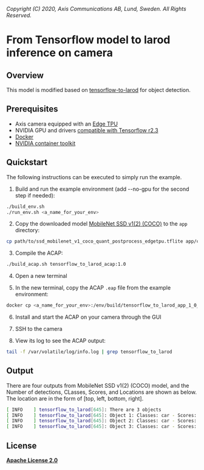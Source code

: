 *Copyright (C) 2020, Axis Communications AB, Lund, Sweden. All Rights Reserved.*

# From Tensorflow model to larod inference on camera
## Overview
This model is modified based on [tensorflow-to-larod](https://github.com/AxisCommunications/acap3-examples-staging/tree/master/tensorflow-to-larod) for object detection.

## Prerequisites
- Axis camera equipped with an [Edge TPU](https://coral.ai/docs/edgetpu/faq/)
- NVIDIA GPU and drivers [compatible with Tensorflow r2.3](https://www.tensorflow.org/install/source#gpu)
- [Docker](https://docs.docker.com/get-docker/)
- [NVIDIA container toolkit](https://docs.nvidia.com/datacenter/cloud-native/container-toolkit/install-guide.html#installing-on-ubuntu-and-debian)


## Quickstart
The following instructions can be executed to simply run the example.

1. Build and run the example environment (add --no-gpu for the second step if needed):
  
```sh
./build_env.sh
./run_env.sh <a_name_for_your_env>
```

2. Copy the downloaded model [MobileNet SSD v1(2) (COCO)](https://coral.ai/models/) to the `app` directory:
```sh
cp path/to/ssd_mobilenet_v1_coco_quant_postprocess_edgetpu.tflite app/converted_model_edgetpu.tflite
```

3. Compile the ACAP:
```sh
./build_acap.sh tensorflow_to_larod_acap:1.0
```

4. Open a new terminal

5. In the new terminal, copy the ACAP `.eap` file from the example environment:
```sh
docker cp <a_name_for_your_env>:/env/build/tensorflow_to_larod_app_1_0_0_armv7hf.eap tensorflow_to_larod.eap
```
6. Install and start the ACAP on your camera through the GUI

7. SSH to the camera

8. View its log to see the ACAP output:
```sh
tail -f /var/volatile/log/info.log | grep tensorflow_to_larod
```


## Output
There are four outputs from MobileNet SSD v1(2) (COCO) model, and the Number of detections, CLasses, Scores, and Locations are shown as below. The location are in the form of [top, left, bottom, right]. 

```sh
[ INFO    ] tensorflow_to_larod[645]: There are 3 objects
[ INFO    ] tensorflow_to_larod[645]: Object 1: Classes: car - Scores: 0.769531 - Locations: [0.750146,0.086451,0.894765,0.299347]
[ INFO    ] tensorflow_to_larod[645]: Object 2: Classes: car - Scores: 0.335938 - Locations: [0.005453,0.101417,0.045346,0.144171]
[ INFO    ] tensorflow_to_larod[645]: Object 3: Classes: car - Scores: 0.308594 - Locations: [0.109673,0.005128,0.162298,0.050947]
```
## License
**[Apache License 2.0](../LICENSE)**


